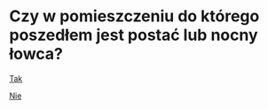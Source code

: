 # Czy w pomieszczeniu do którego poszedłem jest postać lub nocny łowca?

[//]: # (TODO - tutaj nie muszę linkować za każdym razem!)

[Tak](../podstawowy-ruch-koniec/podstawowy-ruch-koniec.md)

[Nie](../podstawowy-ruch-szmer/podstawowy-ruch-szmer.md)